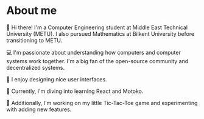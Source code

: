 # About me

👋 Hi there! I'm a Computer Engineering student at Middle East Technical University (METU). I also pursued Mathematics at Bilkent University before transitioning to METU. 

💻 I'm passionate about understanding how computers and computer systems work together. I'm a big fan of the open-source community and decentralized systems.

🎨 I enjoy designing nice user interfaces.

🌱 Currently, I'm diving into learning React and Motoko. 

🔭 Additionally, I'm working on my little Tic-Tac-Toe game and experimenting with adding new features.




<!--
**mehdi-ceng/mehdi-ceng** is a ✨ _special_ ✨ repository because its `README.md` (this file) appears on your GitHub profile.

Here are some ideas to get you started:

- 🔭 I’m currently working on ...
- 🌱 I’m currently learning ...
- 👯 I’m looking to collaborate on ...
- 🤔 I’m looking for help with ...
- 💬 Ask me about ...
- 📫 How to reach me: ...
- 😄 Pronouns: ...
- ⚡ Fun fact: ...
-->
